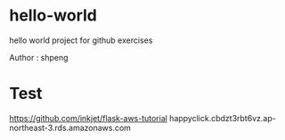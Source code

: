 # hello-world
hello world project for github exercises

Author : shpeng

# Test
https://github.com/inkjet/flask-aws-tutorial
happyclick.cbdzt3rbt6vz.ap-northeast-3.rds.amazonaws.com
